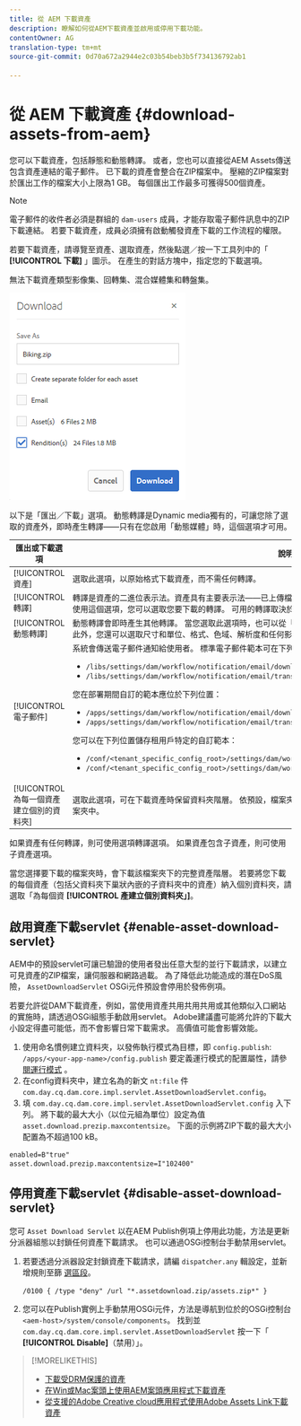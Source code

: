 ```yaml
---
title: 從 AEM 下載資產
description: 瞭解如何從AEM下載資產並啟用或停用下載功能。
contentOwner: AG
translation-type: tm+mt
source-git-commit: 0d70a672a2944e2c03b54beb3b5f734136792ab1

---
```



# 從 AEM 下載資產 {#download-assets-from-aem}

您可以下載資產，包括靜態和動態轉譯。 或者，您也可以直接從AEM Assets傳送包含資產連結的電子郵件。 已下載的資產會整合在ZIP檔案中。 壓縮的ZIP檔案對於匯出工作的檔案大小上限為1 GB。 每個匯出工作最多可獲得500個資產。

>[!NOTE]
>
>電子郵件的收件者必須是群組的 `dam-users` 成員，才能存取電子郵件訊息中的ZIP下載連結。 若要下載資產，成員必須擁有啟動觸發資產下載的工作流程的權限。

若要下載資產，請導覽至資產、選取資產，然後點選／按一下工具列中的「 **[!UICONTROL 下載]** 」圖示。 在產生的對話方塊中，指定您的下載選項。

無法下載資產類型影像集、回轉集、混合媒體集和轉盤集。

![從AEM Assets下載資產時的可用選項](assets/asset_download_dialog.png)

以下是「匯出／下載」選項。 動態轉譯是Dynamic media獨有的，可讓您除了選取的資產外，即時產生轉譯——只有在您啟用「動態媒體」時，這個選項才可用。

| 匯出或下載選項 | 說明 |
|---|---|
| [!UICONTROL 資產] | 選取此選項，以原始格式下載資產，而不需任何轉譯。 |
| [!UICONTROL 轉譯] | 轉譯是資產的二進位表示法。資產具有主要表示法——已上傳檔案的主要表示法。 它們可以有任意數量的表示。 <br> 使用這個選項，您可以選取您要下載的轉譯。 可用的轉譯取決於您選擇的資產。 |
| [!UICONTROL 動態轉譯] | 動態轉譯會即時產生其他轉譯。 當您選取此選項時，也可以從「影像預設集」清單中選取您要動態建立的轉 [譯](image-presets.md) 。 <br>此外，您還可以選取尺寸和單位、格式、色域、解析度和任何影像修飾元（例如反轉影像） |
| [!UICONTROL 電子郵件] | 系統會傳送電子郵件通知給使用者。 標準電子郵件範本可在下列位置取得：<ul><li>`/libs/settings/dam/workflow/notification/email/downloadasset`</li><li>`/libs/settings/dam/workflow/notification/email/transientworkflowcompleted`</li></ul> 您在部署期間自訂的範本應位於下列位置： <ul><li>`/apps/settings/dam/workflow/notification/email/downloadasset`</li><li>`/apps/settings/dam/workflow/notification/email/transientworkflowcompleted`</li></ul>您可以在下列位置儲存租用戶特定的自訂範本：<ul><li>`/conf/<tenant_specific_config_root>/settings/dam/workflow/notification/email/downloadasset`</li><li>`/conf/<tenant_specific_config_root>/settings/dam/workflow/notification/email/transientworkflowcompleted`</li></ul> |
| [!UICONTROL 為每一個資產建立個別的資料夾] | 選取此選項，可在下載資產時保留資料夾階層。 依預設，檔案夾階層會被忽略，而所有資產都會下載到您本機系統的一個檔案夾中。 |

如果資產有任何轉譯，則可使用選項轉譯選項。 如果資產包含子資產，則可使用子資產選項。

當您選擇要下載的檔案夾時，會下載該檔案夾下的完整資產階層。 若要將您下載的每個資產（包括父資料夾下巢狀內嵌的子資料夾中的資產）納入個別資料夾，請選取「為每個資 **[!UICONTROL 產建立個別資料夾」]**。

## 啟用資產下載servlet {#enable-asset-download-servlet}

AEM中的預設servlet可讓已驗證的使用者發出任意大型的並行下載請求，以建立可見資產的ZIP檔案，讓伺服器和網路過載。 為了降低此功能造成的潛在DoS風險， `AssetDownloadServlet` OSGi元件預設會停用於發佈例項。

若要允許從DAM下載資產，例如，當使用資產共用共用共用或其他類似入口網站的實施時，請透過OSGi組態手動啟用servlet。 Adobe建議盡可能將允許的下載大小設定得盡可能低，而不會影響日常下載需求。 高價值可能會影響效能。

1. 使用命名慣例建立資料夾，以發佈執行模式為目標，即 `config.publish`:
   `/apps/<your-app-name>/config.publish`
要定義運行模式的配置屬性，請參 [閱運行模式](/help/sites-deploying/configure-runmodes.md#defining-configuration-properties-for-a-run-mode) 。
1. 在config資料夾中，建立名為的新文 `nt:file` 件 `com.day.cq.dam.core.impl.servlet.AssetDownloadServlet.config`。
1. 填 `com.day.cq.dam.core.impl.servlet.AssetDownloadServlet.config` 入下列。 將下載的最大大小（以位元組為單位）設定為值 `asset.download.prezip.maxcontentsize`。 下面的示例將ZIP下載的最大大小配置為不超過100 kB。

```
enabled=B"true"
asset.download.prezip.maxcontentsize=I"102400"
```

## 停用資產下載servlet {#disable-asset-download-servlet}

您可 `Asset Download Servlet` 以在AEM Publish例項上停用此功能，方法是更新分派器組態以封鎖任何資產下載請求。 也可以通過OSGi控制台手動禁用servlet。

1. 若要透過分派器設定封鎖資產下載請求，請編 `dispatcher.any` 輯設定，並新增規則至篩 [選區段](https://docs.adobe.com/content/help/en/experience-manager-dispatcher/using/configuring/dispatcher-configuration.html#defining-a-filter)。

   ```/0100 { /type "deny" /url "*.assetdownload.zip/assets.zip*" }```

1. 您可以在Publish實例上手動禁用OSGi元件，方法是導航到位於的OSGi控制台 `<aem-host>/system/console/components`。 找到並 `com.day.cq.dam.core.impl.servlet.AssetDownloadServlet` 按一下「 **[!UICONTROL Disable]**（禁用）」。

>[!MORELIKETHIS]
>
>* [下載受DRM保護的資產](drm.md)
>* [在Win或Mac案頭上使用AEM案頭應用程式下載資產](https://helpx.adobe.com/experience-manager/desktop-app/aem-desktop-app.html)
>* [從支援的Adobe Creative cloud應用程式使用Adobe Assets Link下載資產](https://helpx.adobe.com/enterprise/using/manage-assets-using-adobe-asset-link.html)

